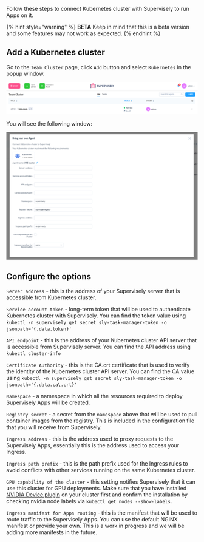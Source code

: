 Follow these steps to connect Kubernetes cluster with Supervisely to run Apps on it.

{% hint style="warning" %}
**BETA** Keep in mind that this is a beta version and some features may not work as expected.
{% endhint %}

## Add a Kubernetes cluster

Go to the `Team Cluster` page, click `Add` button and select `Kubernetes` in the popup window.

![](screenshot-2023-06-24-192432.png)

You will see the following window:

![](screenshot-2023-06-24-193246.png)

## Configure the options

`Server address` - this is the address of your Supervisely server that is accessible from Kubernetes cluster.

`Service account token` - long-term token that will be used to authenticate Kubernetes cluster with Supervisely. You can find the token value using `kubectl -n supervisely get secret sly-task-manager-token -o jsonpath='{.data.token}'`

`API endpoint` - this is the address of your Kubernetes cluster API server that is accessible from Supervisely server. You can find the API address using `kubectl cluster-info`

`Certificate Authority` - this is the CA.crt certificate that is used to verify the identity of the Kubernetes cluster API server. You can find the CA value using `kubectl -n supervisely get secret sly-task-manager-token -o jsonpath='{.data.ca\.crt}'`

`Namespace` - a namespace in which all the resources required to deploy Supervisely Apps will be created.

`Registry secret` - a secret from the `namespace` above that will be used to pull container images from the registry. This is included in the configuration file that you will receive from Supervisely.

`Ingress address` - this is the address used to proxy requests to the Supervisely Apps, essentially this is the address used to access your Ingress.

`Ingress path prefix` - this is the path prefix used for the Ingress rules to avoid conflicts with other services running on the same Kubernetes cluster.

`GPU capability of the cluster` - this setting notifies Supervisely that it can use this cluster for GPU deployments. Make sure that you have installed [NVIDIA Device plugin](https://github.com/NVIDIA/k8s-device-plugin) on your cluster first and confirm the installation by checking nvidia node labels via `kubectl get nodes --show-labels`.

`Ingress manifest for Apps routing` - this is the manifest that will be used to route traffic to the Supervisely Apps. You can use the default NGINX manifest or provide your own.
This is a work in progress and we will be adding more manifests in the future.